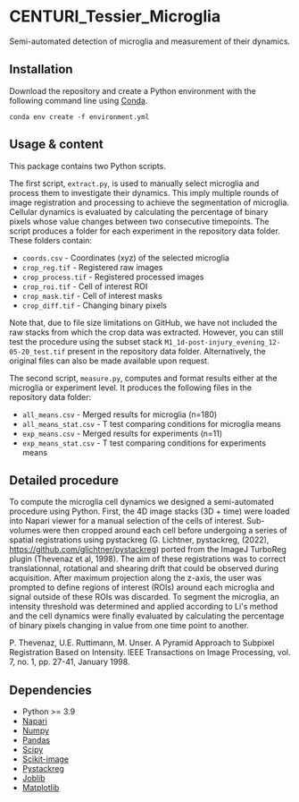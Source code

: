 # CENTURI_Tessier_Microglia
Semi-automated detection of microglia and measurement of their dynamics.

## Installation

Download the repository and create a Python environment with the following command line using [Conda](https://docs.conda.io/en/latest/).

    conda env create -f environment.yml

## Usage & content

This package contains two Python scripts. 

The first script, `extract.py`, is used to manually select microglia and process them to investigate their dynamics. This imply multiple rounds of image registration and processing to achieve the segmentation of microglia. Cellular dynamics is evaluated by calculating the percentage of binary pixels whose value changes between two consecutive timepoints. The script produces a folder for each experiment in the repository data folder. These folders contain:
- `coords.csv` - Coordinates (xyz) of the selected microglia
- `crop_reg.tif` - Registered raw images
- `crop_process.tif` - Registered processed images
- `crop_roi.tif` - Cell of interest ROI
- `crop_mask.tif` - Cell of interest masks
- `crop_diff.tif` - Changing binary pixels

Note that, due to file size limitations on GitHub, we have not included the raw stacks from which the crop data was extracted. However, you can still test the procedure using the subset stack `M1_1d-post-injury_evening_12-05-20_test.tif` present in the repository data folder. Alternatively, the original files can also be made available upon request.

The second script, `measure.py`, computes and format results either at the microglia or experiment level. It produces the following files in the repository data folder:
- `all_means.csv` - Merged results for microglia (n=180)
- `all_means_stat.csv` - T test comparing conditions for microglia means  
- `exp_means.csv` - Merged results for experiments (n=11)
- `exp_means_stat.csv` - T test comparing conditions for experiments means  

## Detailed procedure

To compute the microglia cell dynamics we designed a semi-automated procedure using Python. First, the 4D image stacks (3D + time) were loaded into Napari viewer for a manual selection of the cells of interest. Sub-volumes were then cropped around each cell before undergoing a series of spatial registrations using pystackreg (G. Lichtner, pystackreg, (2022), https://github.com/glichtner/pystackreg) ported from the ImageJ TurboReg plugin (Thevenaz et al, 1998). The aim of these registrations was to correct translationnal, rotational and shearing drift that could be observed during acquisition. After maximum projection along the z-axis, the user was prompted to define regions of interest (ROIs) around each microglia and signal outside of these ROIs was discarded. To segment the microglia, an intensity threshold was determined and applied according to Li's method and the cell dynamics were finally evaluated by calculating the percentage of binary pixels changing in value from one time point to another.
  
P. Thevenaz, U.E. Ruttimann, M. Unser. A Pyramid Approach to Subpixel Registration Based on Intensity. IEEE Transactions on Image Processing, vol. 7, no. 1, pp. 27-41, January 1998. 

## Dependencies
 - Python >= 3.9 
 - [Napari](https://napari.org/stable/)
 - [Numpy](https://numpy.org/)
 - [Pandas](https://pandas.pydata.org/)
 - [Scipy](https://scipy.org/)
 - [Scikit-image](https://scikit-image.org/)
 - [Pystackreg](https://pypi.org/project/pystackreg/)
 - [Joblib](https://joblib.readthedocs.io/en/latest/)
 - [Matplotlib](https://matplotlib.org/)


